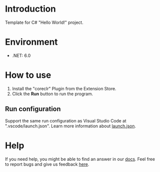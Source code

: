 # Introduction

Template for C# "Hello World!" project.

# Environment
* .NET: 6.0

# How to use

1. Install the "coreclr" Plugin from the Extension Store.  
2. Click the **Run** button to run the program.

## Run configuration

Support the same run configuration as Visual Studio Code at ".vscode/launch.json". Learn more information about [launch.json](https://code.visualstudio.com/docs/editor/debugging).

# Help

If you need help, you might be able to find an answer in our [docs](https://docs.marscode.com/). Feel free to report bugs and give us feedback [here](https://docs.marscode.com/).